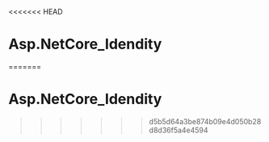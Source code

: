 <<<<<<< HEAD
# Asp.NetCore_Idendity
=======
# Asp.NetCore_Idendity
>>>>>>> d5b5d64a3be874b09e4d050b28d8d36f5a4e4594
